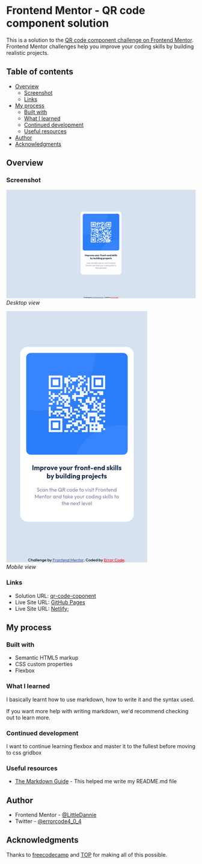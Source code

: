# Frontend Mentor - QR code component solution

This is a solution to the [QR code component challenge on Frontend Mentor](https://www.frontendmentor.io/challenges/qr-code-component-iux_sIO_H). Frontend Mentor challenges help you improve your coding skills by building realistic projects. 

## Table of contents

- [Overview](#overview)
  - [Screenshot](#screenshot)
  - [Links](#links)
- [My process](#my-process)
  - [Built with](#built-with)
  - [What I learned](#what-i-learned)
  - [Continued development](#continued-development)
  - [Useful resources](#useful-resources)
- [Author](#author)
- [Acknowledgments](#acknowledgments)

## Overview

### Screenshot

![desktop view](./screenshots/desktop-view.png)  
_Desktop view_

![mobile-view](./screenshots/mobile-view.png)  
_Mobile view_

### Links

- Solution URL: [qr-code-coponent](https://github.com/LittleDannie/qr-code-component)
- Live Site URL: [GitHub Pages](https://littledannie.github.io/qr-code-component/)
- Live Site URL: [Netlify](https://qr-code-component-error-code.netlify.app/);

## My process

### Built with

- Semantic HTML5 markup
- CSS custom properties
- Flexbox

### What I learned

I basically learnt how to use markdown, how to write it and the syntax used.

If you want more help with writing markdown, we'd recommend checking out  to learn more.

### Continued development

I want to continue learning flexbox and master it to the fullest before moving to css gridbox

### Useful resources

- [The Markdown Guide](https://www.markdownguide.org/) - This helped me write my README.md file

## Author

- Frontend Mentor - [@LittleDannie](https://www.frontendmentor.io/profile/LittleDannie)
- Twitter - [@errorcode4_0_4](https://www.twitter.com/)

## Acknowledgments

Thanks to [freecodecamp](https://www.freecodecamp.org) and [TOP](https://www.theodinproject.com) for making all of this possible.
